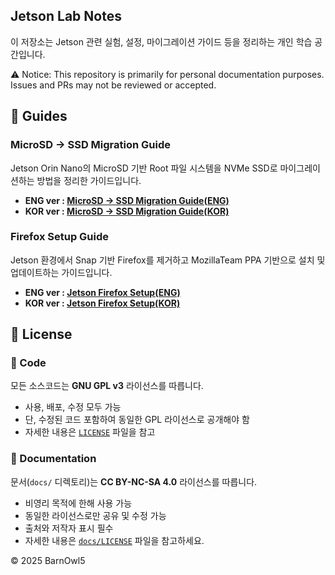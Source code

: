 ## Jetson Lab Notes

이 저장소는 Jetson 관련 실험, 설정, 마이그레이션 가이드 등을 정리하는 개인 학습 공간입니다.

⚠️ Notice: This repository is primarily for personal documentation purposes. Issues and PRs may not be reviewed or accepted.


## 📖 Guides

### MicroSD -> SSD Migration Guide
Jetson Orin Nano의 MicroSD 기반 Root 파일 시스템을 NVMe SSD로 마이그레이션하는 방법을 정리한 가이드입니다.

- **ENG ver : [MicroSD -> SSD Migration Guide(ENG)](./docs/ENG/jetson_ssd_migration_guide(ENG).md)**
- **KOR ver : [MicroSD -> SSD Migration Guide(KOR)](./docs/KOR/jetson_ssd_migration_guide(KOR).md)**  

### Firefox Setup Guide
Jetson 환경에서 Snap 기반 Firefox를 제거하고 MozillaTeam PPA 기반으로 설치 및 업데이트하는 가이드입니다.
- **ENG ver : [Jetson Firefox Setup(ENG)](./docs/ENG/jetson_firefox_setup(ENG).md)**
- **KOR ver : [Jetson Firefox Setup(KOR)](./docs/KOR/jetson_firefox_setup(KOR).md)**  


## 📜 License

### 🔧 Code
모든 소스코드는 **GNU GPL v3** 라이선스를 따릅니다.

- 사용, 배포, 수정 모두 가능
- 단, 수정된 코드 포함하여 동일한 GPL 라이선스로 공개해야 함
- 자세한 내용은 [`LICENSE`](./LICENSE) 파일을 참고

### 📄 Documentation
문서(`docs/` 디렉토리)는 **CC BY-NC-SA 4.0** 라이선스를 따릅니다.  
- 비영리 목적에 한해 사용 가능
- 동일한 라이선스로만 공유 및 수정 가능
- 출처와 저작자 표시 필수 
- 자세한 내용은 [`docs/LICENSE`](./docs/LICENSE) 파일을 참고하세요.
  
© 2025 BarnOwl5
